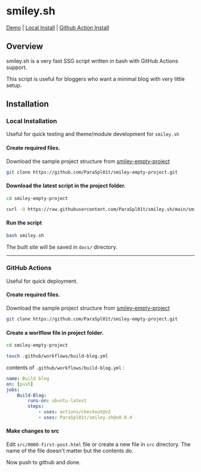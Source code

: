 # smiley.sh

[Demo](https://smileyface.ga) | [Local Install](#local-installation) | [Github Action Install](#github-actions)

## Overview

smiley.sh is a very fast SSG script written in bash with GitHub Actions support.

This script is useful for bloggers who want a minimal blog with very little setup.

## Installation

### Local Installation

Useful for quick testing and theme/module development for `smiley.sh`

#### Create required files.

Download the sample project structure from [smiley-empty-project](https://github.com/ParaSpl01t/smiley-empty-project.git)

```sh
git clone https://github.com/ParaSpl01t/smiley-empty-project.git
```

#### Download the latest script in the project folder.

```sh
cd smiley-empty-project
```

```sh
curl -O https://raw.githubusercontent.com/ParaSpl01t/smiley.sh/main/smiley.sh
```

#### Run the script

```sh
bash smiley.sh
```

The built site will be saved in `docs/` directory.

---

### GitHub Actions

Useful for quick deployment.

#### Create required files.

Download the sample project structure from [smiley-empty-project](https://github.com/ParaSpl01t/smiley-empty-project.git)

```sh
git clone https://github.com/ParaSpl01t/smiley-empty-project.git
```

#### Create a worlflow file in project folder.

```sh
cd smiley-empty-project
```

```sh
touch .github/workflows/build-blog.yml
```

contents of `.github/workflows/build-blog.yml` :

```yaml
name: Build blog
on: [push]
jobs:
    Build-Blog:
        runs-on: ubuntu-latest
        steps:
            - uses: actions/checkout@v2
            - uses: ParaSpl01t/smiley.sh@v0.0.4
```

#### Make changes to src

Edit `src/0000-first-post.html` file or create a new file in `src` directory. The name of the file doesn't matter but the contents do.

Now push to github and done.
